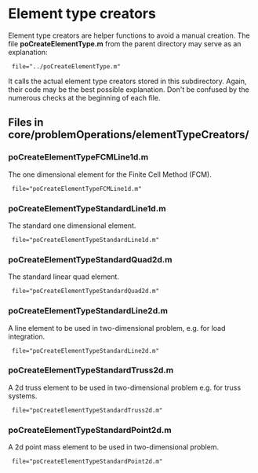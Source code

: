 <h1>Element type creators</h1>
Element type creators are helper functions to avoid a manual creation.
The file <b>poCreateElementType.m</b> from the parent directory may serve as an explanation:
<pre><code> file="../poCreateElementType.m"
</code></pre>
It calls the actual  element type creators stored in this subdirectory. Again, their code may be the best possible explanation. Don't be confused by the numerous checks at the beginning of each file.

<h2> Files in core/problemOperations/elementTypeCreators/</h2>


<h3> poCreateElementTypeFCMLine1d.m </h2>
<p>The one dimensional element for the Finite Cell Method (FCM).</p>
<pre><code> file="poCreateElementTypeFCMLine1d.m"
</code></pre>

<h3> poCreateElementTypeStandardLine1d.m </h2>
<p>The standard one dimensional element.</p>
<pre><code> file="poCreateElementTypeStandardLine1d.m"
</code></pre>

<h3> poCreateElementTypeStandardQuad2d.m </h2>
<p>The standard linear quad element.</p>
<pre><code> file="poCreateElementTypeStandardQuad2d.m"
</code></pre>

<h3> poCreateElementTypeStandardLine2d.m </h2>
<p>A line element to be used in two-dimensional problem, e.g. for load integration.</p>
<pre><code> file="poCreateElementTypeStandardLine2d.m"
</code></pre>

<h3> poCreateElementTypeStandardTruss2d.m </h2>
<p>A 2d truss element to be used in two-dimensional problem e.g. for truss systems.</p>
<pre><code> file="poCreateElementTypeStandardTruss2d.m"
</code></pre>

<h3> poCreateElementTypeStandardPoint2d.m </h2>
<p>A 2d point mass element to be used in two-dimensional problem.</p>
<pre><code> file="poCreateElementTypeStandardPoint2d.m"
</code></pre>


